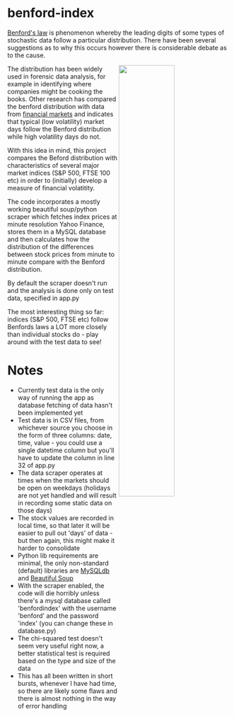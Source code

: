 # benford-index

<a href="https://en.wikipedia.org/wiki/Benford%27s_law">Benford's law</a> is phenomenon whereby the leading digits of some types of stochastic data follow a particular distribution.
There have been several suggestions as to why this occurs however there is considerable debate as to the cause.

<img src="https://raw.githubusercontent.com/nowaycomputer/benford-index/master/benford.png" width="50%" height="50%" align="right">

The distribution has been widely used in forensic data analysis, for example in identifying where companies might be cooking the books. Other research has compared the benford distribution with data from <a href="http://link.springer.com/chapter/10.1007%2F978-88-470-1481-7_10">financial markets</a> and indicates that typical (low volatility) market days follow the Benford distribution while high volatility days do not. 

With this idea in mind, this project compares the Beford distribution with characteristics of several major market indices (S&P 500, FTSE 100 etc) in order to (initially) develop a measure of financial volatitity.

The code incorporates a mostly working beautiful soup/python scraper which fetches index prices at minute resolution Yahoo Finance, stores them in a MySQL database and then calculates how the distribution of the differences between stock prices from minute to minute compare with the Benford distribution.

By default the scraper doesn't run and the analysis is done only on test data, specified in app.py

The most interesting thing so far: indices (S&P 500, FTSE etc) follow Benfords laws a LOT more closely than individual stocks do - play around with the test data to see!

# Notes

- Currently test data is the only way of running the app as database fetching of data hasn't been implemented yet
- Test data is in CSV files, from whichever source you choose in the form of three columns: date, time, value - you could use a single datetime column but you'll have to update the column in line 32 of app.py
- The data scraper operates at times when the markets should be open on weekdays (holidays are not yet handled and will result in recording some static data on those days)
- The stock values are recorded in local time, so that later it will be easier to pull out 'days' of data - but then again, this might make it harder to consolidate
- Python lib requirements are minimal, the only non-standard (default) libraries are <a href="https://pypi.python.org/pypi/MySQL-python">MySQLdb</a> and <a href="http://www.crummy.com/software/BeautifulSoup/">Beautiful Soup</a>
- With the scraper enabled, the code will die horribly unless there's a mysql database called 'benfordindex' with the username 'benford' and the password 'index' (you can change these in database.py)
- The chi-squared test doesn't seem very useful right now, a better statistical test is required based on the type and size of the data
- This has all been written in short bursts, whenever I have had time, so there are likely some flaws and there is almost nothing in the way of error handling

